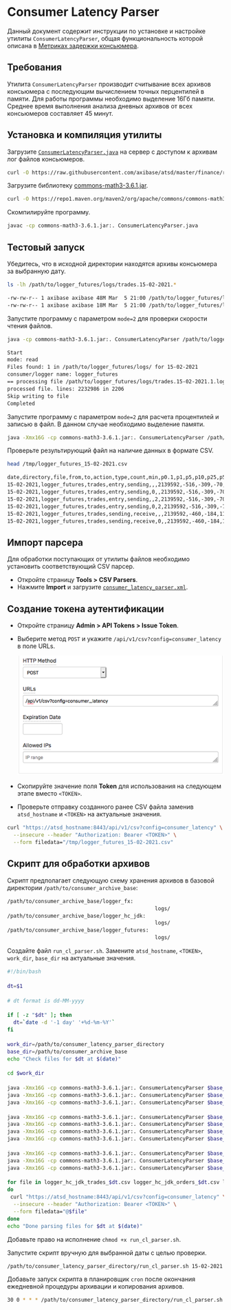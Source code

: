 # Consumer Latency Parser

Данный документ содержит инструкции по установке и настройке утилиты `ConsumerLatencyParser`, общая функциональность которой описана в [Метриках задержки консьюмера](./latency_monitoring.md#метрики-задержки-консьюмера).

## Требования

Утилита `ConsumerLatencyParser` производит считывание всех архивов консьюмера с последующим вычислением точных перцентилей в памяти. Для работы программы необходимо выделение 16Гб памяти. Среднее время выполнения анализа дневных архивов от всех консьюмеров составляет 45 минут.

## Установка и компиляция утилиты

Загрузите [`ConsumerLatencyParser.java`](./ConsumerLatencyParser.java) на сервер с доступом к архивам лог файлов консьюмеров.

```bash
curl -O https://raw.githubusercontent.com/axibase/atsd/master/finance/ru/ConsumerLatencyParser.java
```

Загрузите библиотеку [commons-math3-3.6.1.jar](https://mvnrepository.com/artifact/org.apache.commons/commons-math3/3.6.1).

```bash
curl -O https://repo1.maven.org/maven2/org/apache/commons/commons-math3/3.6.1/commons-math3-3.6.1.jar
```

Скомпилируйте программу.

```bash
javac -cp commons-math3-3.6.1.jar:. ConsumerLatencyParser.java
```

## Тестовый запуск

Убедитесь, что в исходной директории находятся архивы консьюмера за выбранную дату.

```bash
ls -lh /path/to/logger_futures/logs/trades.15-02-2021.*
```

```txt
-rw-rw-r-- 1 axibase axibase 48M Mar  5 21:00 /path/to/logger_futures/logs/trades.15-02-2021.1.log.gz
-rw-rw-r-- 1 axibase axibase 18M Mar  5 21:00 /path/to/logger_futures/logs/trades.15-02-2021.2.log.gz
```

Запустите программу с параметром `mode=2` для проверки скорости чтения файлов.

```bash
java -cp commons-math3-3.6.1.jar:. ConsumerLatencyParser /path/to/logger_futures/logs/ trades 15-02-2021 /tmp/logger_futures_15-02-2021.csv 2
```

```txt
Start
mode: read
Files found: 1 in /path/to/logger_futures/logs/ for 15-02-2021
consumer/logger name: logger_futures
== processing file /path/to/logger_futures/logs/trades.15-02-2021.1.log.gz : 70315199 ==
processed file. lines: 2232986 in 2206
Skip writing to file
Completed
```

Запустите программу с параметром `mode=2` для расчета процентилей и записью в файл. В данном случае необходимо выделение памяти.

```bash
java -Xmx16G -cp commons-math3-3.6.1.jar:. ConsumerLatencyParser /path/to/logger_futures/logs/ trades 15-02-2021 /tmp/logger_futures_15-02-2021.csv
```

Проверьте результирующий файл на наличие данных в формате CSV.

```bash
head /tmp/logger_futures_15-02-2021.csv
```

```txt
date,directory,file,from,to,action,type,count,min,p0.1,p1,p5,p10,p25,p50,p75,p90,p95,p99,p99.9,max
15-02-2021,logger_futures,trades,entry,sending,,,2139592,-516,-309,-70,416,845,2084,3808,6209,13188,20324,59189,207505,932111
15-02-2021,logger_futures,trades,entry,sending,0,,2139592,-516,-309,-70,416,845,2084,3808,6209,13188,20324,59189,207505,932111
15-02-2021,logger_futures,trades,entry,sending,,2,2139592,-516,-309,-70,416,845,2084,3808,6209,13188,20324,59189,207505,932111
15-02-2021,logger_futures,trades,entry,sending,0,2,2139592,-516,-309,-70,416,845,2084,3808,6209,13188,20324,59189,207505,932111
15-02-2021,logger_futures,trades,sending,receive,,,2139592,-460,-184,112,388,559,869,1294,1940,3128,4698,10370,36274,2392041
15-02-2021,logger_futures,trades,sending,receive,0,,2139592,-460,-184,112,388,559,869,1294,1940,3128,4698,10370,36274,2392041
```

## Импорт парсера

Для обработки поступающих от утилиты файлов необходимо установить соответствующий CSV парсер.

* Откройте страницу **Tools > CSV Parsers**.
* Нажмите **Import** и загрузите [`consumer_latency_parser.xml`](./consumer_latency_parser.xml).

## Создание токена аутентификации

* Откройте страницу **Admin > API Tokens > Issue Token**.
* Выберите метод `POST` и укажите `/api/v1/csv?config=consumer_latency` в поле URLs.

  ![](./images/latency-parser-token.png)

* Скопируйте значение поля **Token** для использования на следующем этапе вместо `<TOKEN>`.
* Проверьте отправку созданного ранее CSV файла заменив `atsd_hostname` и `<TOKEN>` на актуальные значения.

```bash
curl "https://atsd_hostname:8443/api/v1/csv?config=consumer_latency" \
  --insecure --header "Authorization: Bearer <TOKEN>" \
  --form filedata="/tmp/logger_futures_15-02-2021.csv"
```

## Скрипт для обработки архивов

Скрипт предполагает следующую схему хранения архивов в базовой директории `/path/to/consumer_archive_base`:

```txt
/path/to/consumer_archive_base/logger_fx:
                                                logs/
/path/to/consumer_archive_base/logger_hc_jdk:
                                                logs/
/path/to/consumer_archive_base/logger_futures:
                                                logs/
```

Создайте файл `run_cl_parser.sh`. Замените `atsd_hostname`, `<TOKEN>`, `work_dir`, `base_dir` на актуальные значения.

```bash
#!/bin/bash

dt=$1

# dt format is dd-MM-yyyy

if [ -z "$dt" ]; then
  dt=`date -d '-1 day' '+%d-%m-%Y'`
fi

work_dir=/path/to/consumer_latency_parser_directory
base_dir=/path/to/consumer_archive_base
echo "Check files for $dt at $(date)"

cd $work_dir

java -Xmx16G -cp commons-math3-3.6.1.jar:. ConsumerLatencyParser $base_dir/logger_hc_jdk/logs/ trades $dt $work_dir/logger_hc_jdk_trades_$dt.csv
java -Xmx16G -cp commons-math3-3.6.1.jar:. ConsumerLatencyParser $base_dir/logger_hc_jdk/logs/ orders $dt $work_dir/logger_hc_jdk_orders_$dt.csv
java -Xmx16G -cp commons-math3-3.6.1.jar:. ConsumerLatencyParser $base_dir/logger_hc_jdk/logs/ statistics $dt $work_dir/logger_hc_jdk_statistics_$dt.csv

java -Xmx16G -cp commons-math3-3.6.1.jar:. ConsumerLatencyParser $base_dir/logger_futures/logs/ trades $dt $work_dir/logger_futures_trades_$dt.csv
java -Xmx16G -cp commons-math3-3.6.1.jar:. ConsumerLatencyParser $base_dir/logger_futures/logs/ orders $dt $work_dir/logger_futures_orders_$dt.csv
java -Xmx16G -cp commons-math3-3.6.1.jar:. ConsumerLatencyParser $base_dir/logger_futures/logs/ statistics $dt $work_dir/logger_futures_statistics_$dt.csv
java -Xmx16G -cp commons-math3-3.6.1.jar:. ConsumerLatencyParser $base_dir/logger_futures/logs/ index $dt $work_dir/logger_futures_index_$dt.csv

java -Xmx16G -cp commons-math3-3.6.1.jar:. ConsumerLatencyParser $base_dir/logger_fx/logs/ trades $dt $work_dir/logger_fx_trades_$dt.csv
java -Xmx16G -cp commons-math3-3.6.1.jar:. ConsumerLatencyParser $base_dir/logger_fx/logs/ orders $dt $work_dir/logger_fx_orders_$dt.csv
java -Xmx16G -cp commons-math3-3.6.1.jar:. ConsumerLatencyParser $base_dir/logger_fx/logs/ statistics $dt $work_dir/logger_fx_statistics_$dt.csv

for file in logger_hc_jdk_trades_$dt.csv logger_hc_jdk_orders_$dt.csv logger_hc_jdk_statistics_$dt.csv logger_futures_trades_$dt.csv logger_futures_orders_$dt.csv logger_futures_index_$dt.csv logger_futures_statistics_$dt.csv logger_fx_trades_$dt.csv logger_fx_orders_$dt.csv logger_fx_statistics_$dt.csv
do
 curl "https://atsd_hostname:8443/api/v1/csv?config=consumer_latency" \
  --insecure --header "Authorization: Bearer <TOKEN>" \
  --form filedata="@$file"
done
echo "Done parsing files for $dt at $(date)"
```

Добавьте право на исполнение `chmod +x run_cl_parser.sh`.

Запустите скрипт вручную для выбранной даты с целью проверки.

```bash
/path/to/consumer_latency_parser_directory/run_cl_parser.sh 15-02-2021
```

Добавьте запуск скрипта в планировщик `cron` после окончания ежедневной процедуры архивации и копирования архивов.

```bash
30 0 * * * /path/to/consumer_latency_parser_directory/run_cl_parser.sh &> /path/to/consumer_latency_parser_directory/cl_parser.log
```
